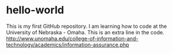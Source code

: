 # hello-world
This is my first GitHub repository.
I am learning how to code at the University of Nebraska - Omaha.
This is an extra line in the code.
http://www.unomaha.edu/college-of-information-and-technology/academics/information-assurance.php
